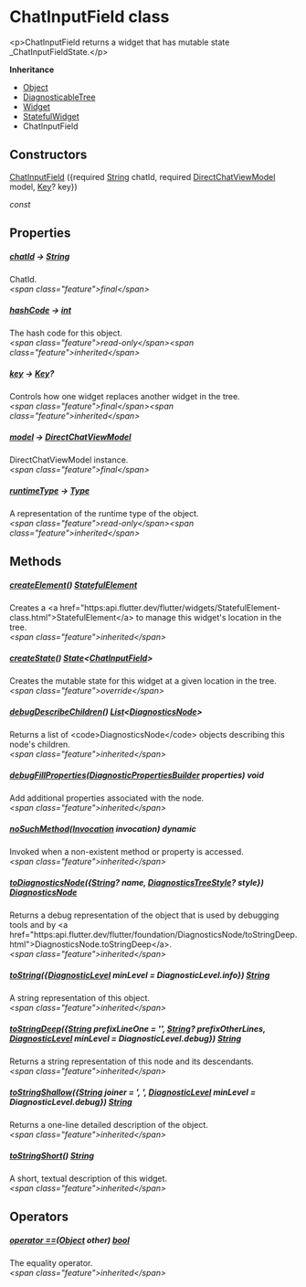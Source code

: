 


# ChatInputField class









\<p\>ChatInputField returns a widget that has mutable state _ChatInputFieldState.\</p\>



**Inheritance**

- [Object](https:api.flutter.dev/flutter/dart-core/Object-class.html)
- [DiagnosticableTree](https:api.flutter.dev/flutter/foundation/DiagnosticableTree-class.html)
- [Widget](https:api.flutter.dev/flutter/widgets/Widget-class.html)
- [StatefulWidget](https:api.flutter.dev/flutter/widgets/StatefulWidget-class.html)
- ChatInputField








## Constructors

[ChatInputField](../views_after_auth_screens_chat_widgets_chat_input_field/ChatInputField/ChatInputField.md) (\{required [String](https:api.flutter.dev/flutter/dart-core/String-class.html) chatId, required [DirectChatViewModel](../view_model_after_auth_view_models_chat_view_models_direct_chat_view_model/DirectChatViewModel-class.md) model, [Key](https:api.flutter.dev/flutter/foundation/Key-class.html)? key\})

  _const_ 


## Properties

##### [chatId](../views_after_auth_screens_chat_widgets_chat_input_field/ChatInputField/chatId.md) &#8594; [String](https:api.flutter.dev/flutter/dart-core/String-class.html)



ChatId.  
_\<span class="feature"\>final\</span\>_



##### [hashCode](https:api.flutter.dev/flutter/widgets/Widget/hashCode.html) &#8594; [int](https:api.flutter.dev/flutter/dart-core/int-class.html)



The hash code for this object.  
_\<span class="feature"\>read-only\</span\>\<span class="feature"\>inherited\</span\>_



##### [key](https:api.flutter.dev/flutter/widgets/Widget/key.html) &#8594; [Key](https:api.flutter.dev/flutter/foundation/Key-class.html)?



Controls how one widget replaces another widget in the tree.  
_\<span class="feature"\>final\</span\>\<span class="feature"\>inherited\</span\>_



##### [model](../views_after_auth_screens_chat_widgets_chat_input_field/ChatInputField/model.md) &#8594; [DirectChatViewModel](../view_model_after_auth_view_models_chat_view_models_direct_chat_view_model/DirectChatViewModel-class.md)



DirectChatViewModel instance.  
_\<span class="feature"\>final\</span\>_



##### [runtimeType](https:api.flutter.dev/flutter/dart-core/Object/runtimeType.html) &#8594; [Type](https:api.flutter.dev/flutter/dart-core/Type-class.html)



A representation of the runtime type of the object.  
_\<span class="feature"\>read-only\</span\>\<span class="feature"\>inherited\</span\>_





## Methods

##### [createElement](https:api.flutter.dev/flutter/widgets/StatefulWidget/createElement.html)() [StatefulElement](https:api.flutter.dev/flutter/widgets/StatefulElement-class.html)



Creates a \<a href="https:api.flutter.dev/flutter/widgets/StatefulElement-class.html"\>StatefulElement\</a\> to manage this widget's location in the tree.  
_\<span class="feature"\>inherited\</span\>_



##### [createState](../views_after_auth_screens_chat_widgets_chat_input_field/ChatInputField/createState.md)() [State](https:api.flutter.dev/flutter/widgets/State-class.html)&lt;[ChatInputField](../views_after_auth_screens_chat_widgets_chat_input_field/ChatInputField-class.md)\>



Creates the mutable state for this widget at a given location in the tree.  
_\<span class="feature"\>override\</span\>_



##### [debugDescribeChildren](https:api.flutter.dev/flutter/foundation/DiagnosticableTree/debugDescribeChildren.html)() [List](https:api.flutter.dev/flutter/dart-core/List-class.html)&lt;[DiagnosticsNode](https:api.flutter.dev/flutter/foundation/DiagnosticsNode-class.html)\>



Returns a list of \<code\>DiagnosticsNode\</code\> objects describing this node's
children.  
_\<span class="feature"\>inherited\</span\>_



##### [debugFillProperties](https:api.flutter.dev/flutter/widgets/Widget/debugFillProperties.html)([DiagnosticPropertiesBuilder](https:api.flutter.dev/flutter/foundation/DiagnosticPropertiesBuilder-class.html) properties) void



Add additional properties associated with the node.  
_\<span class="feature"\>inherited\</span\>_



##### [noSuchMethod](https:api.flutter.dev/flutter/dart-core/Object/noSuchMethod.html)([Invocation](https:api.flutter.dev/flutter/dart-core/Invocation-class.html) invocation) dynamic



Invoked when a non-existent method or property is accessed.  
_\<span class="feature"\>inherited\</span\>_



##### [toDiagnosticsNode](https:api.flutter.dev/flutter/foundation/DiagnosticableTree/toDiagnosticsNode.html)(\{[String](https:api.flutter.dev/flutter/dart-core/String-class.html)? name, [DiagnosticsTreeStyle](https:api.flutter.dev/flutter/foundation/DiagnosticsTreeStyle.html)? style\}) [DiagnosticsNode](https:api.flutter.dev/flutter/foundation/DiagnosticsNode-class.html)



Returns a debug representation of the object that is used by debugging
tools and by \<a href="https:api.flutter.dev/flutter/foundation/DiagnosticsNode/toStringDeep.html"\>DiagnosticsNode.toStringDeep\</a\>.  
_\<span class="feature"\>inherited\</span\>_



##### [toString](https:api.flutter.dev/flutter/foundation/Diagnosticable/toString.html)(\{[DiagnosticLevel](https:api.flutter.dev/flutter/foundation/DiagnosticLevel.html) minLevel = DiagnosticLevel.info\}) [String](https:api.flutter.dev/flutter/dart-core/String-class.html)



A string representation of this object.  
_\<span class="feature"\>inherited\</span\>_



##### [toStringDeep](https:api.flutter.dev/flutter/foundation/DiagnosticableTree/toStringDeep.html)(\{[String](https:api.flutter.dev/flutter/dart-core/String-class.html) prefixLineOne = '', [String](https:api.flutter.dev/flutter/dart-core/String-class.html)? prefixOtherLines, [DiagnosticLevel](https:api.flutter.dev/flutter/foundation/DiagnosticLevel.html) minLevel = DiagnosticLevel.debug\}) [String](https:api.flutter.dev/flutter/dart-core/String-class.html)



Returns a string representation of this node and its descendants.  
_\<span class="feature"\>inherited\</span\>_



##### [toStringShallow](https:api.flutter.dev/flutter/foundation/DiagnosticableTree/toStringShallow.html)(\{[String](https:api.flutter.dev/flutter/dart-core/String-class.html) joiner = ', ', [DiagnosticLevel](https:api.flutter.dev/flutter/foundation/DiagnosticLevel.html) minLevel = DiagnosticLevel.debug\}) [String](https:api.flutter.dev/flutter/dart-core/String-class.html)



Returns a one-line detailed description of the object.  
_\<span class="feature"\>inherited\</span\>_



##### [toStringShort](https:api.flutter.dev/flutter/widgets/Widget/toStringShort.html)() [String](https:api.flutter.dev/flutter/dart-core/String-class.html)



A short, textual description of this widget.  
_\<span class="feature"\>inherited\</span\>_





## Operators

##### [operator ==](https:api.flutter.dev/flutter/widgets/Widget/operator_equals.html)([Object](https:api.flutter.dev/flutter/dart-core/Object-class.html) other) [bool](https:api.flutter.dev/flutter/dart-core/bool-class.html)



The equality operator.  
_\<span class="feature"\>inherited\</span\>_
















